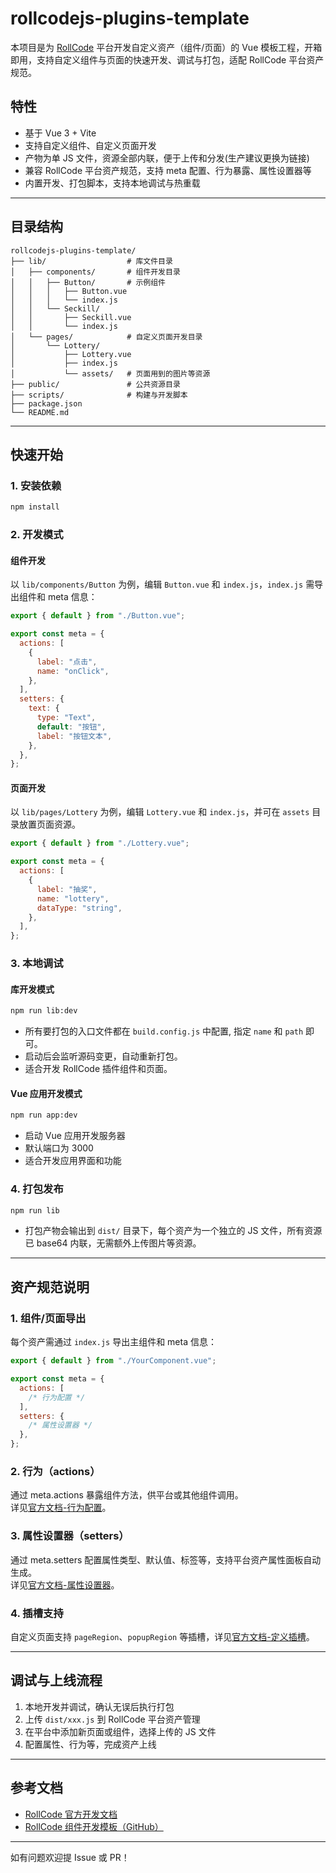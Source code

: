 # rollcodejs-plugins-template

本项目是为 [RollCode](https://www.rollcode.cn/) 平台开发自定义资产（组件/页面）的 Vue 模板工程，开箱即用，支持自定义组件与页面的快速开发、调试与打包，适配 RollCode 平台资产规范。

## 特性

- 基于 Vue 3 + Vite
- 支持自定义组件、自定义页面开发
- 产物为单 JS 文件，资源全部内联，便于上传和分发(生产建议更换为链接)
- 兼容 RollCode 平台资产规范，支持 meta 配置、行为暴露、属性设置器等
- 内置开发、打包脚本，支持本地调试与热重载

---

## 目录结构

```text
rollcodejs-plugins-template/
├── lib/                  # 库文件目录
│   ├── components/       # 组件开发目录
│   │   ├── Button/       # 示例组件
│   │   │   ├── Button.vue
│   │   │   └── index.js
│   │   └── Seckill/
│   │       ├── Seckill.vue
│   │       └── index.js
│   └── pages/            # 自定义页面开发目录
│       └── Lottery/
│           ├── Lottery.vue
│           ├── index.js
│           └── assets/   # 页面用到的图片等资源
├── public/               # 公共资源目录
├── scripts/              # 构建与开发脚本
├── package.json
└── README.md
```

---

## 快速开始

### 1. 安装依赖

```bash
npm install
```

### 2. 开发模式

#### 组件开发

以 `lib/components/Button` 为例，编辑 `Button.vue` 和 `index.js`，`index.js` 需导出组件和 meta 信息：

```js
export { default } from "./Button.vue";

export const meta = {
  actions: [
    {
      label: "点击",
      name: "onClick",
    },
  ],
  setters: {
    text: {
      type: "Text",
      default: "按钮",
      label: "按钮文本",
    },
  },
};
```

#### 页面开发

以 `lib/pages/Lottery` 为例，编辑 `Lottery.vue` 和 `index.js`，并可在 `assets` 目录放置页面资源。

```js
export { default } from "./Lottery.vue";

export const meta = {
  actions: [
    {
      label: "抽奖",
      name: "lottery",
      dataType: "string",
    },
  ],
};
```

### 3. 本地调试

#### 库开发模式
```bash
npm run lib:dev
```

- 所有要打包的入口文件都在 `build.config.js` 中配置, 指定 `name` 和 `path` 即可。
- 启动后会监听源码变更，自动重新打包。
- 适合开发 RollCode 插件组件和页面。

#### Vue 应用开发模式
```bash
npm run app:dev
```

- 启动 Vue 应用开发服务器
- 默认端口为 3000
- 适合开发应用界面和功能

### 4. 打包发布

```bash
npm run lib
```

- 打包产物会输出到 `dist/` 目录下，每个资产为一个独立的 JS 文件，所有资源已 base64 内联，无需额外上传图片等资源。

---

## 资产规范说明

### 1. 组件/页面导出

每个资产需通过 `index.js` 导出主组件和 meta 信息：

```js
export { default } from "./YourComponent.vue";

export const meta = {
  actions: [
    /* 行为配置 */
  ],
  setters: {
    /* 属性设置器 */
  },
};
```

### 2. 行为（actions）

通过 meta.actions 暴露组件方法，供平台或其他组件调用。  
详见[官方文档-行为配置](https://docs.rollcode.cn/developer/develop-guide/custom-page#定义行为)。

### 3. 属性设置器（setters）

通过 meta.setters 配置属性类型、默认值、标签等，支持平台资产属性面板自动生成。  
详见[官方文档-属性设置器](https://docs.rollcode.cn/developer/develop-guide/custom-page#SetterPropsObject)。

### 4. 插槽支持

自定义页面支持 `pageRegion`、`popupRegion` 等插槽，详见[官方文档-定义插槽](https://docs.rollcode.cn/developer/develop-guide/custom-page#定义插槽)。

---

## 调试与上线流程

1. 本地开发并调试，确认无误后执行打包
2. 上传 `dist/xxx.js` 到 RollCode 平台资产管理
3. 在平台中添加新页面或组件，选择上传的 JS 文件
4. 配置属性、行为等，完成资产上线

---

## 参考文档

- [RollCode 官方开发文档](https://docs.rollcode.cn/developer/develop-guide/custom-page)
- [RollCode 组件开发模板（GitHub）](https://github.com/rollcodejs/component-vue-js)

---

如有问题欢迎提 Issue 或 PR！
